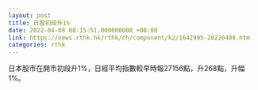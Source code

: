```yaml
---
layout: post
title: 日股初段升1%
date: 2022-04-08 08:15:51.000000000 +08:00
link: https://news.rthk.hk/rthk/ch/component/k2/1642995-20220408.htm
categories: rthk
---
```


日本股市在開市初段升1%，日經平均指數較早時報27156點，升268點，升幅1%。
